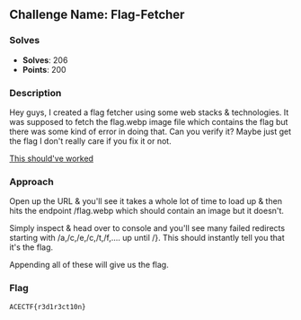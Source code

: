 ## **Challenge Name: Flag-Fetcher**

### **Solves**
- **Solves**: 206
- **Points**: 200  

### **Description**
Hey guys, I created a flag fetcher using some web stacks & technologies. It was supposed to fetch the flag.webp image file which contains the flag but there was some kind of error in doing that. Can you verify it? Maybe just get the flag I don't really care if you fix it or not.

[This should've worked](http://34.131.133.224/Flag-Fetcher/)

### **Approach**

Open up the URL & you'll see it takes a whole lot of time to load up & then hits the endpoint /flag.webp which should contain an image but it doesn't.

Simply inspect & head over to console and you'll see many failed redirects starting with /a,/c,/e,/c,/t,/f,.... up until /}. This should instantly tell you that it's the flag.

Appending all of these will give us the flag.


### **Flag**
```
ACECTF{r3d1r3ct10n}
```